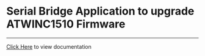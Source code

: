 # Serial Bridge Application to upgrade ATWINC1510 Firmware

-----

[Click Here](https://onlinedocs.microchip.com/v2/keyword-lookup?keyword=SAM_E51_WIFI7_SERIAL_BRIDGE_ATWINC1510&redirect=true) to view documentation